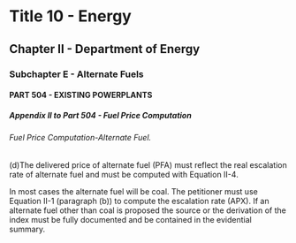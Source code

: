 
# Title 10 - Energy
## Chapter II - Department of Energy
### Subchapter E - Alternate Fuels
#### PART 504 - EXISTING POWERPLANTS
##### Appendix II to Part 504 - Fuel Price Computation
###### Fuel Price Computation-Alternate Fuel.

(d)The delivered price of alternate fuel (PFA) must reflect the real escalation rate of alternate fuel and must be computed with Equation II-4.

In most cases the alternate fuel will be coal. The petitioner must use Equation II-1 (paragraph (b)) to compute the escalation rate (APX). If an alternate fuel other than coal is proposed the source or the derivation of the index must be fully documented and be contained in the evidential summary.
